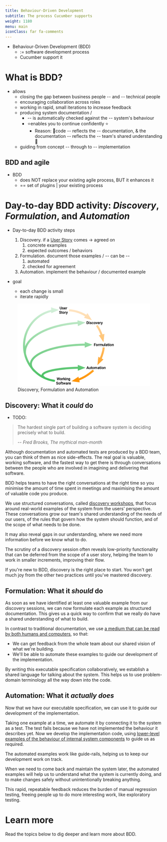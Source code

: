 ```yaml
---
title: Behaviour-Driven Development
subtitle: The process Cucumber supports
weight: 1180
menu: main
iconClass: far fa-comments
---
```


* Behaviour-Driven Development (BDD)
  * := software development process
  * Cucumber support it

# What is BDD?

* allows
  * closing the gap between business people -- and -- technical people
  * encouraging collaboration across roles
  * working in rapid, small iterations to increase feedback
  * producing system documentation / 
    * -- is automatically checked against the -- system's behaviour
    * ⭐enables you to continue confidently ⭐
      * Reason: 🧠code -- reflects the -- documentation, & the documentation -- reflects the -- team's shared understanding  🧠
  * guiding from concept -- through to -- implementation

## BDD and agile

* BDD 
  * does NOT replace your existing agile process, BUT it enhances it
  * == set of plugins | your existing process

# Day-to-day BDD activity: _Discovery_, _Formulation_, and _Automation_

* Day-to-day BDD activity steps
  1. Discovery. if a [User Story] comes -> agreed on
     1. concrete examples
     2. expected outcomes / behaviors
  2. Formulation. document those examples / -- can be --
     1. automated
     2. checked for agreement
  3. Automation. implement the behaviour / documented example

* goal
  * each change is small
  * iterate rapidly


<figure>
  <img alt="diagram of how the practices fit together" src="bdd-practices-diagram.png" width="600px">
  <figcaption>Discovery, Formulation and Automation</figcaption>
</figure> 


## Discovery: What it _could_ do

* TODO:
> The hardest single part of building a software system is deciding precisely what to build.
>
> -- <cite>Fred Brooks, The mythical man-month</cite>

Although documentation and automated tests are produced by a BDD team, you can think of them as nice side-effects. The real goal is valuable, working software, and the fastest way to get there is through conversations between the people who are involved in imagining and delivering that software.

BDD helps teams to have the right conversations at the right time so you minimise the amount of time spent in meetings and maximising the amount of valuable code you produce.

We use structured conversations, called [discovery workshops], that focus around real-world examples of the system from the users' perspective. These conversations grow our team's shared understanding of the needs of our users, of the rules that govern how the system should function, and of the scope of what needs to be done.

It may also reveal gaps in our understanding, where we need more information before we know what to do.

The scrutiny of a discovery session often reveals low-priority functionality that can be deferred from the scope of a user story, helping the team to work in smaller increments, improving their flow.

If you're new to BDD, discovery is the right place to start. You won't get much joy from the other two practices until you've mastered discovery.

## Formulation: What it _should_ do

As soon as we have identified at least one valuable example from our discovery sessions, we can now formulate each example as structured documentation. This gives us a quick way to confirm that we really do have a shared understanding of what to build.

In contrast to traditional documentation, we use [a medium that can be read by both humans and computers](../gherkin), so that:

* We can get feedback from the whole team about our shared vision of what we're building.
* We'll be able to automate these examples to guide our development of the implementation.

By writing this executable specification collaboratively, we establish a shared language for talking about the system. This helps us to use problem-domain terminology all the way down into the code.

## Automation: What it _actually does_

Now that we have our executable specification, we can use it to guide our development of the implementation.

Taking one example at a time, we automate it by connecting it to the system as a test. The test fails because we have not implemented the behaviour it describes yet. Now we develop the implementation code, using [lower-level examples of the behaviour of internal system components](https://anarchycreek.com/2009/05/20/theyre-called-microtests/) to guide us as required.

The automated examples work like guide-rails, helping us to keep our development work on track.

When we need to come back and maintain the system later, the automated examples will help us to understand what the system is currently doing, and to make changes safely without unintentionally breaking anything.

This rapid, repeatable feedback reduces the burden of manual regression testing, freeing people up to do more interesting work, like exploratory testing.

# Learn more

Read the topics below to dig deeper and learn more about BDD.

[discovery workshops]: /docs/bdd/discovery-workshop/
[User Story]: /docs/terms/user-story/
[User Stories]: /docs/terms/user-story/
